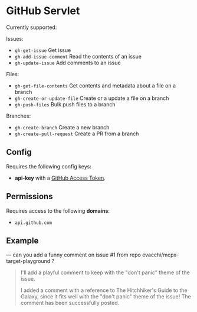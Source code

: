 # GitHub Servlet

Currently supported: 

Issues: 

- `gh-get-issue` Get issue
- `gh-add-issue-comment` Read the contents of an issue
- `gh-update-issue` Add comments to an issue

Files:

- `gh-get-file-contents` Get contents and metadata about a file on a branch
- `gh-create-or-update-file` Create or a update a file on a branch
- `gh-push-files` Bulk push files to a branch

Branches: 

- `gh-create-branch` Create a new branch
- `gh-create-pull-request` Create a PR from a branch



## Config

Requires the following config keys:

- **api-key** with a [GitHub Access Token](https://docs.github.com/en/authentication/keeping-your-account-and-data-secure/managing-your-personal-access-tokens).

## Permissions

Requires access to the following **domains**:

- `api.github.com`

## Example

— can you add a funny comment on issue #1 from repo evacchi/mcpx-target-playground ?

<blockquote>
I'll add a playful comment to keep with the "don't panic" theme of the issue.

I added a comment with a reference to The Hitchhiker's Guide to the Galaxy, since it fits well with the "don't panic" theme of the issue! The comment has been successfully posted.
</blockquote>

